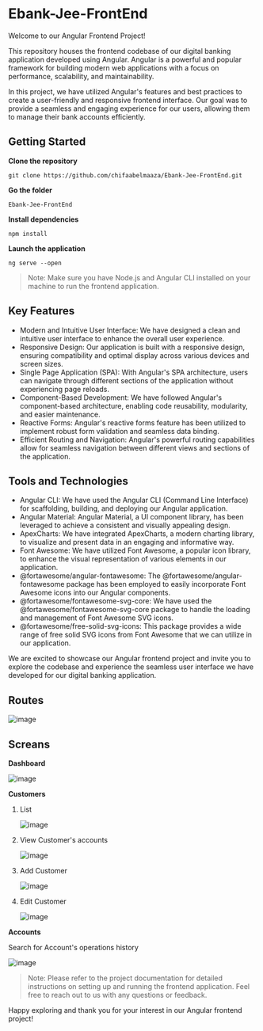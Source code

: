 # Ebank-Jee-FrontEnd
  Welcome to our Angular Frontend Project!

  This repository houses the frontend codebase of our digital banking application developed using Angular. Angular is a powerful and popular framework for building modern web applications with a focus on performance, 
scalability, and maintainability.

  In this project, we have utilized Angular's features and best practices to create a user-friendly and responsive frontend interface. Our goal was to provide a seamless and engaging experience for our users, 
allowing them to manage their bank accounts efficiently.

## Getting Started 

__Clone the repository__
```
git clone https://github.com/chifaabelmaaza/Ebank-Jee-FrontEnd.git
```

__Go the folder__
```
Ebank-Jee-FrontEnd
```
__Install dependencies__
```
npm install
```
__Launch the application__
```
ng serve --open
```
> Note: Make sure you have Node.js and Angular CLI installed on your machine to run the frontend application.

## Key Features

- Modern and Intuitive User Interface: We have designed a clean and intuitive user interface to enhance the overall user experience.
- Responsive Design: Our application is built with a responsive design, ensuring compatibility and optimal display across various devices and screen sizes.
- Single Page Application (SPA): With Angular's SPA architecture, users can navigate through different sections of the application without experiencing page reloads.
- Component-Based Development: We have followed Angular's component-based architecture, enabling code reusability, modularity, and easier maintenance.
- Reactive Forms: Angular's reactive forms feature has been utilized to implement robust form validation and seamless data binding.
- Efficient Routing and Navigation: Angular's powerful routing capabilities allow for seamless navigation between different views and sections of the application.

## Tools and Technologies

- Angular CLI: We have used the Angular CLI (Command Line Interface) for scaffolding, building, and deploying our Angular application.
- Angular Material: Angular Material, a UI component library, has been leveraged to achieve a consistent and visually appealing design.
- ApexCharts: We have integrated ApexCharts, a modern charting library, to visualize and present data in an engaging and informative way.
- Font Awesome: We have utilized Font Awesome, a popular icon library, to enhance the visual representation of various elements in our application.
- @fortawesome/angular-fontawesome: The @fortawesome/angular-fontawesome package has been employed to easily incorporate Font Awesome icons into our Angular components.
- @fortawesome/fontawesome-svg-core: We have used the @fortawesome/fontawesome-svg-core package to handle the loading and management of Font Awesome SVG icons.
- @fortawesome/free-solid-svg-icons: This package provides a wide range of free solid SVG icons from Font Awesome that we can utilize in our application.

We are excited to showcase our Angular frontend project and invite you to explore the codebase and experience the seamless user interface we have developed for our digital banking application.

## Routes 

![image](sceans/routage.png)

## Screans 

__Dashboard__

![image](sceans/screencapture-localhost-4200-dashboard-2023-06-23-18_25_50.png)

__Customers__

1. List

   ![image](sceans/customers.png)

2. View Customer's accounts

   ![image](sceans/accountsForcustomer.png)

3. Add Customer

   ![image](sceans/addCustomer.png)

4. Edit Customer

   ![image](sceans/editCustomer.png)

__Accounts__

Search for Account's operations history

![image](sceans/CustomersAccounts.png)


> Note: Please refer to the project documentation for detailed instructions on setting up and running the frontend application. Feel free to reach out to us with any questions or feedback.

Happy exploring and thank you for your interest in our Angular frontend project!

